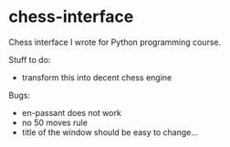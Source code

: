 # chess-interface
Chess interface I wrote for Python programming course.

Stuff to do:
* transform this into decent chess engine

Bugs:
* en-passant does not work
* no 50 moves rule
* title of the window should be easy to change...
